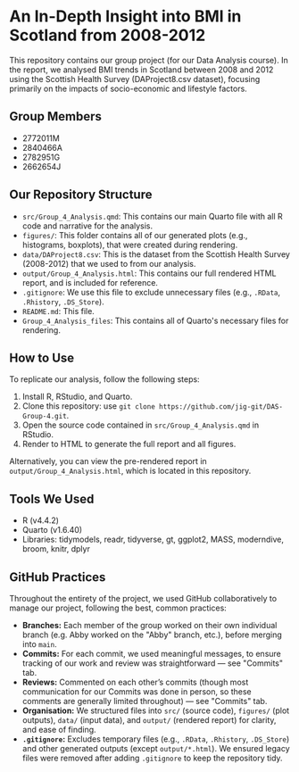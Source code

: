 # An In-Depth Insight into BMI in Scotland from 2008-2012

This repository contains our group project (for our Data Analysis course). 
In the report, we analysed BMI trends in Scotland between 2008 and 2012 using the Scottish Health Survey (DAProject8.csv dataset), focusing primarily on the impacts of socio-economic and lifestyle factors.

## Group Members
- 2772011M
- 2840466A
- 2782951G
- 2662654J

## Our Repository Structure
- `src/Group_4_Analysis.qmd`: This contains our main Quarto file with all R code and narrative for the analysis.
- `figures/`: This folder contains all of our generated plots (e.g., histograms, boxplots), that were created during rendering.
- `data/DAProject8.csv`: This is the dataset from the Scottish Health Survey (2008-2012) that we used to from our analysis.
- `output/Group_4_Analysis.html`: This contains our full rendered HTML report, and is included for reference.
- `.gitignore`: We use this file to exclude unnecessary files (e.g., `.RData`, `.Rhistory`, `.DS_Store`).
- `README.md`: This file.
- `Group_4_Analysis_files`: This contains all of Quarto's necessary files for rendering.

## How to Use
To replicate our analysis, follow the following steps:
1. Install R, RStudio, and Quarto.
2. Clone this repository: use `git clone https://github.com/jig-git/DAS-Group-4.git`.
3. Open the source code contained in `src/Group_4_Analysis.qmd` in RStudio.
4. Render to HTML to generate the full report and all figures.

Alternatively, you can view the pre-rendered report in `output/Group_4_Analysis.html`, which is located in this repository.

## Tools We Used
- R (v4.4.2)
- Quarto (v1.6.40)
- Libraries: tidymodels, readr, tidyverse, gt, ggplot2, MASS, moderndive, broom, knitr, dplyr

## GitHub Practices
Throughout the entirety of the project, we used GitHub collaboratively to manage our project, following the best, common practices:
- **Branches:** Each member of the group worked on their own individual branch (e.g. Abby worked on the "Abby" branch, etc.), before merging into `main`.
- **Commits:** For each commit, we used meaningful messages, to ensure tracking of our work and review was straightforward — see "Commits" tab.
- **Reviews:** Commented on each other’s commits (though most communication for our Commits was done in person, so these comments are generally limited throughout) — see "Commits" tab.
- **Organisation:** We structured files into `src/` (source code), `figures/` (plot outputs), `data/` (input data), and `output/` (rendered report) for clarity, and ease of finding.
- **`.gitignore`:** Excludes temporary files (e.g., `.RData`, `.Rhistory`, `.DS_Store`) and other generated outputs (except `output/*.html`). We ensured legacy files were removed after adding `.gitignore` to keep the repository tidy.
